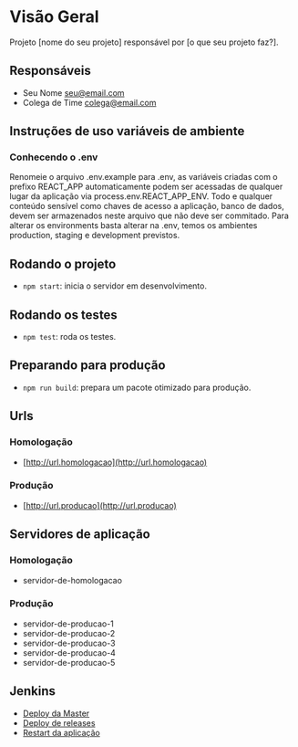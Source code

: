 # Visão Geral

Projeto [nome do seu projeto] responsável por [o que seu projeto faz?].

## Responsáveis

- Seu Nome <seu@email.com>
- Colega de Time <colega@email.com>

## Instruções de uso variáveis de ambiente

### Conhecendo o .env

Renomeie o arquivo .env.example para .env, as variáveis criadas com o prefixo REACT_APP automaticamente podem ser acessadas de qualquer lugar da aplicação via process.env.REACT_APP_ENV. 
Todo e qualquer conteúdo sensível como chaves de acesso a aplicação, banco de dados, devem ser armazenados neste arquivo que não deve ser commitado.
Para alterar os environments basta alterar na .env, temos os ambientes production, staging e development previstos.

## Rodando o projeto

- `npm start`: inicia o servidor em desenvolvimento.

## Rodando os testes

- `npm test`: roda os testes.

## Preparando para produção

- `npm run build`: prepara um pacote otimizado para produção.

## Urls

### Homologação

- [http://url.homologacao](http://url.homologacao)

### Produção

- [http://url.producao](http://url.producao)

## Servidores de aplicação

### Homologação

- servidor-de-homologacao

### Produção

- servidor-de-producao-1
- servidor-de-producao-2
- servidor-de-producao-3
- servidor-de-producao-4
- servidor-de-producao-5

## Jenkins

- [Deploy da Master](http://jenkins/job/...)
- [Deploy de releases](http://jenkins/job/...)
- [Restart da aplicação](http://jenkins/job/...)